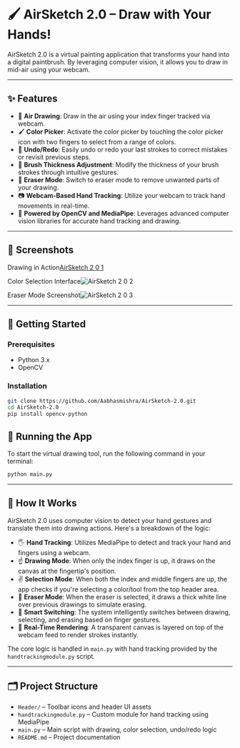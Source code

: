 # 🖌️ AirSketch 2.0 – Draw with Your Hands!

AirSketch 2.0 is a virtual painting application that transforms your hand into a digital paintbrush. By leveraging computer vision, it allows you to draw in mid-air using your webcam.

---

## ✨ Features

- 🎨 **Air Drawing**: Draw in the air using your index finger tracked via webcam.
- 🖌️ **Color Picker**: Activate the color picker by touching the color picker icon with two fingers to select from a range of colors.
- 🔄 **Undo/Redo**: Easily undo or redo your last strokes to correct mistakes or revisit previous steps.
- 📏 **Brush Thickness Adjustment**: Modify the thickness of your brush strokes through intuitive gestures.
- 🧽 **Eraser Mode**: Switch to eraser mode to remove unwanted parts of your drawing.
- 📷 **Webcam-Based Hand Tracking**: Utilize your webcam to track hand movements in real-time.
- 🤖 **Powered by OpenCV and MediaPipe**: Leverages advanced computer vision libraries for accurate hand tracking and drawing.


---

## 📸 Screenshots



Drawing in Action[AirSketch 2 0 1](https://github.com/user-attachments/assets/d46026dd-40cd-42ac-a36c-d7fce4cda015)

Color Selection Interface![AirSketch 2 0 2](https://github.com/user-attachments/assets/09ac695c-ac00-4cd2-bc93-35bee75be450)

Eraser Mode Screenshot![AirSketch 2 0 3](https://github.com/user-attachments/assets/8ddcc98e-60f2-472b-b07c-a3bcedb8fef9)

---

## 🚀 Getting Started

### Prerequisites

- Python 3.x
- OpenCV

### Installation

```bash
git clone https://github.com/Aabhasmishra/AirSketch-2.0.git
cd AirSketch-2.0
pip install opencv-python
```

## 🚀 Running the App

To start the virtual drawing tool, run the following command in your terminal:

```bash
python main.py
```

---

## 🧠 How It Works

AirSketch 2.0 uses computer vision to detect your hand gestures and translate them into drawing actions. Here's a breakdown of the logic:

- 🖐️ **Hand Tracking**: Utilizes MediaPipe to detect and track your hand and fingers using a webcam.
- ☝️ **Drawing Mode**: When only the index finger is up, it draws on the canvas at the fingertip's position.
- ✌️ **Selection Mode**: When both the index and middle fingers are up, the app checks if you're selecting a color/tool from the top header area.
- 🧽 **Eraser Mode**: When the eraser is selected, it draws a thick white line over previous drawings to simulate erasing.
- 🧠 **Smart Switching**: The system intelligently switches between drawing, selecting, and erasing based on finger gestures.
- 📸 **Real-Time Rendering**: A transparent canvas is layered on top of the webcam feed to render strokes instantly.

The core logic is handled in `main.py` with hand tracking provided by the `handtrackingmodule.py` script.

---

## 🗂️ Project Structure

- `Header/` – Toolbar icons and header UI assets  
- `handtrackingmodule.py` – Custom module for hand tracking using MediaPipe  
- `main.py` – Main script with drawing, color selection, undo/redo logic  
- `README.md` – Project documentation
